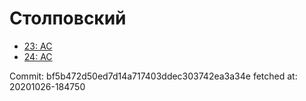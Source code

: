 # Столповский
- [23: AC](23.md)
- [24: AC](24.md)

Commit: bf5b472d50ed7d14a717403ddec303742ea3a34e
 fetched at: 20201026-184750
